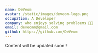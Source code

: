 ```yaml
---
name: DeVeom
avatar: /static/images/deveom-logo.png
occupation: A Developer
company: who enjoys solving probloems 🤟🏼
email: deveomm@gmail.com
github: https://github.com/DeVeom
---
```


Content will be updated soon !
